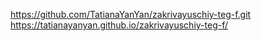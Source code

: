 https://github.com/TatianaYanYan/zakrivayuschiy-teg-f.git
https://tatianayanyan.github.io/zakrivayuschiy-teg-f/
